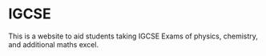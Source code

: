 # IGCSE
This is a website to aid students taking IGCSE Exams of physics, chemistry, and additional maths excel.
